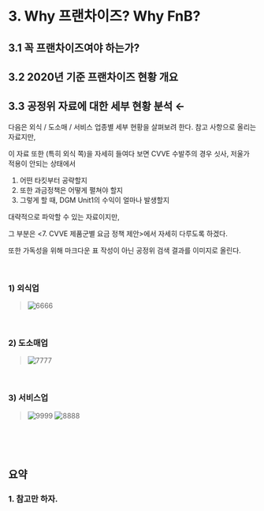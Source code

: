 # 3. Why 프랜차이즈? Why FnB?

## 3.1 꼭 프랜차이즈여야 하는가?

## 3.2 2020년 기준 프랜차이즈 현황 개요 

## 3.3 공정위 자료에 대한 세부 현황 분석 ←


다음은 외식 / 도소매 / 서비스 업종별 세부 현황을 살펴보려 한다.
참고 사항으로 올리는 자료지만,

이 자료 또한 (특히 외식 쪽)을 자세히 들여다 보면
CVVE 수발주의 경우 싯사, 저울가 적용이 안되는 상태에서 
1. 어떤 타킷부터 공략할지
2. 또한 과금정책은 어떻게 펼쳐야 할지
3. 그렇게 할 때, DGM Unit1의 수익이 얼마나 발생할지

대략적으로 파악할 수 있는 자료이지만,

그 부분은 <7. CVVE 제품군별 요금 정책 제안>에서 자세히 다루도록 하겠다.

또한 가독성을 위해 마크다운 표 작성이 아닌 공정위 검색 결과를 이미지로 올린다.

<br>

### 1) 외식업
> ![6666](https://user-images.githubusercontent.com/86754114/127778565-245edbd8-114f-4653-812b-b7c6a0f7f938.jpg)

<br>

### 2) 도소매업
> ![7777](https://user-images.githubusercontent.com/86754114/127778632-09b455ff-96d8-479b-bd74-841ee60906d6.jpg)

<br>

### 3) 서비스업
> ![9999](https://user-images.githubusercontent.com/86754114/127778732-8af1ee2d-0b17-4bc7-b0e4-7f07e6ccf08f.jpg)
> ![8888](https://user-images.githubusercontent.com/86754114/127778691-ee9cf3d2-0ed0-468e-ba46-4b3b62e89c00.jpg)





<br><br><br>

## 요약
### 1. 참고만 하자.



<br>
<br> 

